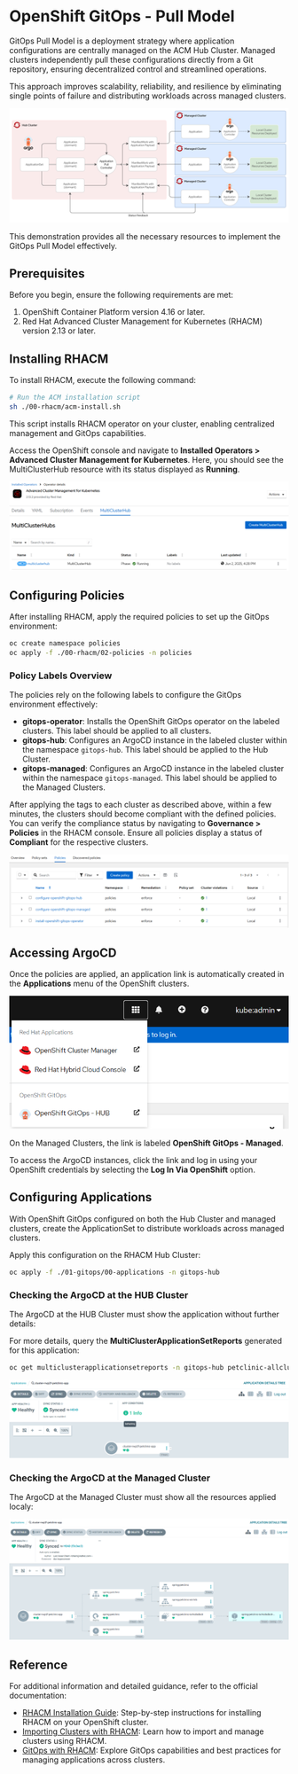 # OpenShift GitOps - Pull Model

GitOps Pull Model is a deployment strategy where application configurations are centrally managed on the ACM Hub Cluster. Managed clusters independently pull these configurations directly from a Git repository, ensuring decentralized control and streamlined operations.

This approach improves scalability, reliability, and resilience by eliminating single points of failure and distributing workloads across managed clusters.

![GitOps Pull Model Diagram](99-assets/diagram.png)

This demonstration provides all the necessary resources to implement the GitOps Pull Model effectively.

## Prerequisites

Before you begin, ensure the following requirements are met:

1. OpenShift Container Platform version 4.16 or later.
2. Red Hat Advanced Cluster Management for Kubernetes (RHACM) version 2.13 or later.

## Installing RHACM

To install RHACM, execute the following command:

```bash
# Run the ACM installation script
sh ./00-rhacm/acm-install.sh
```

This script installs RHACM operator on your cluster, enabling centralized management and GitOps capabilities.

Access the OpenShift console and navigate to **Installed Operators > Advanced Cluster Management for Kubernetes**. Here, you should see the MultiClusterHub resource with its status displayed as **Running**.

![MultiClusterHub Status](99-assets/multiclusterhubs.png)

## Configuring Policies

After installing RHACM, apply the required policies to set up the GitOps environment:

```bash
oc create namespace policies
oc apply -f ./00-rhacm/02-policies -n policies
```

### Policy Labels Overview

The policies rely on the following labels to configure the GitOps environment effectively:

- **gitops-operator**: Installs the OpenShift GitOps operator on the labeled clusters. This label should be applied to all clusters.
- **gitops-hub**: Configures an ArgoCD instance in the labeled cluster within the namespace `gitops-hub`. This label should be applied to the Hub Cluster.
- **gitops-managed**: Configures an ArgoCD instance in the labeled cluster within the namespace `gitops-managed`. This label should be applied to the Managed Clusters.

After applying the tags to each cluster as described above, within a few minutes, the clusters should become compliant with the defined policies. You can verify the compliance status by navigating to **Governance > Policies** in the RHACM console. Ensure all policies display a status of **Compliant** for the respective clusters.

![Policies Compliance Status](99-assets/policies.png)

## Accessing ArgoCD

Once the policies are applied, an application link is automatically created in the **Applications** menu of the OpenShift clusters.

![ArgoCD Console Link](99-assets/console-link.png)

On the Managed Clusters, the link is labeled **OpenShift GitOps - Managed**.

To access the ArgoCD instances, click the link and log in using your OpenShift credentials by selecting the **Log In Via OpenShift** option.

## Configuring Applications

With OpenShift GitOps configured on both the Hub Cluster and managed clusters, create the ApplicationSet to distribute workloads across managed clusters.

Apply this configuration on the RHACM Hub Cluster:

```bash
oc apply -f ./01-gitops/00-applications -n gitops-hub
```

### Checking the ArgoCD at the HUB Cluster

The ArgoCD at the HUB Cluster must show the application without further details:

For more details, query the __MultiClusterApplicationSetReports__ generated for this application:

```bash
oc get multiclusterapplicationsetreports -n gitops-hub petclinic-allclusters-app-set
```

![ArgoCD Managed Cluster Resources](99-assets/argocd-hub.png)

### Checking the ArgoCD at the Managed Cluster

The ArgoCD at the Managed Cluster must show all the resources applied localy:

![ArgoCD Managed Cluster Resources](99-assets/argocd-managed.png)

## Reference

For additional information and detailed guidance, refer to the official documentation:

- [RHACM Installation Guide](https://docs.redhat.com/en/documentation/red_hat_advanced_cluster_management_for_kubernetes/2.13/html-single/install/index): Step-by-step instructions for installing RHACM on your OpenShift cluster.
- [Importing Clusters with RHACM](https://docs.redhat.com/en/documentation/red_hat_advanced_cluster_management_for_kubernetes/2.13/html-single/clusters/index#importing-cluster): Learn how to import and manage clusters using RHACM.
- [GitOps with RHACM](https://docs.redhat.com/en/documentation/red_hat_advanced_cluster_management_for_kubernetes/2.13/html-single/gitops/index): Explore GitOps capabilities and best practices for managing applications across clusters.
